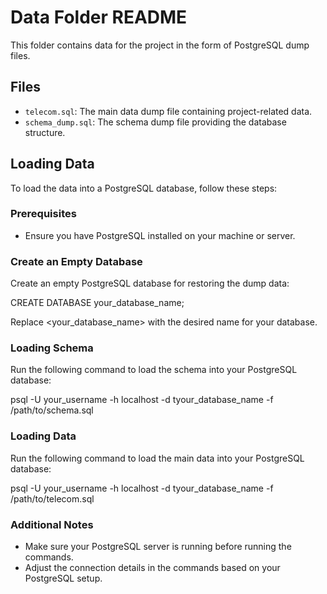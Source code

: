 # Data Folder README

This folder contains data for the project in the form of PostgreSQL dump files.

## Files

- `telecom.sql`: The main data dump file containing project-related data.
- `schema_dump.sql`: The schema dump file providing the database structure.

## Loading Data

To load the data into a PostgreSQL database, follow these steps:

### Prerequisites

- Ensure you have PostgreSQL installed on your machine or server.

### Create an Empty Database

Create an empty PostgreSQL database for restoring the dump data:

CREATE DATABASE your_database_name;

Replace <your_database_name> with the desired name for your database.

### Loading Schema

Run the following command to load the schema into your PostgreSQL database:

psql -U your_username -h localhost -d tyour_database_name -f /path/to/schema.sql

### Loading Data

Run the following command to load the main data into your PostgreSQL database:

psql -U your_username -h localhost -d tyour_database_name -f /path/to/telecom.sql

### Additional Notes

- Make sure your PostgreSQL server is running before running the commands.
- Adjust the connection details in the commands based on your PostgreSQL setup.

